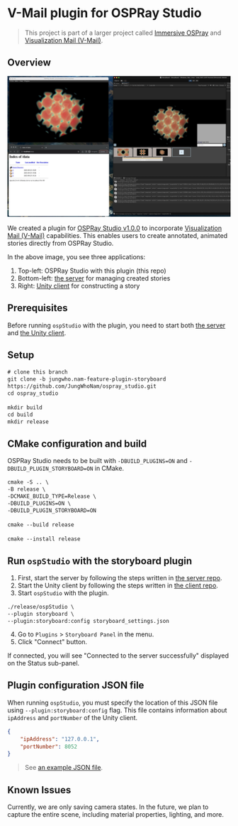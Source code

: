 # V-Mail plugin for OSPRay Studio 
> This project is part of a larger project called [Immersive OSPray](https://github.com/jungwhonam/ImmersiveOSPRay) and [Visualization Mail (V-Mail)](https://github.com/JungWhoNam/VisualizationMail).

 ## Overview
![TACC Rattler](storyboard.png)

We created a plugin for [OSPRay Studio v1.0.0](https://github.com/RenderKit/ospray-studio/releases/tag/v1.0.0) to incorporate [Visualization Mail (V-Mail)](https://github.com/JungWhoNam/VisualizationMail) capabilities. This enables users to create annotated, animated stories directly from OSPRay Studio.

In the above image, you see three applications:
1. Top-left: OSPRay Studio with this plugin (this repo)
2. Bottom-left: [the server](https://github.com/JungWhoNam/VisualizationMailServer) for managing created stories
3. Right: [Unity client](https://github.com/JungWhoNam/Storyboard) for constructing a story 


## Prerequisites
Before running `ospStudio` with the plugin, you need to start both [the server](https://github.com/JungWhoNam/VisualizationMailServer) and [the Unity client](https://github.com/JungWhoNam/Storyboard).


## Setup
```shell
# clone this branch
git clone -b jungwho.nam-feature-plugin-storyboard https://github.com/JungWhoNam/ospray_studio.git
cd ospray_studio

mkdir build
cd build
mkdir release
```


## CMake configuration and build
OSPRay Studio needs to be built with `-DBUILD_PLUGINS=ON` and `-DBUILD_PLUGIN_STORYBOARD=ON` in CMake.

```shell
cmake -S .. \
-B release \
-DCMAKE_BUILD_TYPE=Release \
-DBUILD_PLUGINS=ON \
-DBUILD_PLUGIN_STORYBOARD=ON

cmake --build release

cmake --install release
```


## Run `ospStudio` with the storyboard plugin

1. First, start the server by following the steps written in [the server repo](https://github.com/JungWhoNam/VisualizationMailServer).
2. Start the Unity client by following the steps written in [the client repo](https://github.com/JungWhoNam/Storyboard).
3. Start `ospStudio` with the plugin.
```shell
./release/ospStudio \
--plugin storyboard \
--plugin:storyboard:config storyboard_settings.json
```
4. Go to `Plugins` > `Storyboard Panel` in the menu.
5. Click "Connect" button.

If connected, you will see "Connected to the server successfully" displayed on the Status sub-panel.


## Plugin configuration JSON file
When running `ospStudio`, you must specify the location of this JSON file using `--plugin:storyboard:config` flag. This file contains information about `ipAddress` and `portNumber` of the Unity client.

```json
{
    "ipAddress": "127.0.0.1",
    "portNumber": 8052
}
```

> See [an example JSON file](./storyboard_settings.json).


## Known Issues
Currently, we are only saving camera states. In the future, we plan to capture the entire scene, including material properties, lighting, and more.
